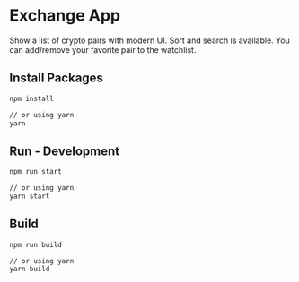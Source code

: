 # Exchange App
Show a list of crypto pairs with modern UI. Sort and search is available. You can add/remove your favorite pair to the watchlist.

## Install Packages
```bash
npm install

// or using yarn
yarn
```

## Run - Development
```bash
npm run start

// or using yarn
yarn start
```

## Build
```bash
npm run build

// or using yarn
yarn build
``` 